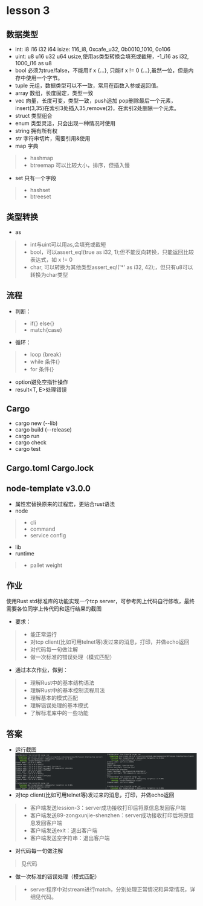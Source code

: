 # lesson 3
## 数据类型
* int: i8 i16 i32 i64 isize: 116_i8, 0xcafe_u32, 0b0010_1010, 0o106
* uint: u8 u16 u32 u64 usize,使用as类型转换会填充或截短，-1_i16 as i32, 1000_i16 as u8
* bool 必须为true/false，不能用if x {...}, 只能if x != 0 {...},虽然一位，但是内存中使用一个字节。
* tuple 元组，数据类型可以不一致，常用在函数入参或返回值。
* array 数组，长度固定，类型一致
* vec 向量，长度可变，类型一致，push追加 pop删除最后一个元素，insert(3,35)在索引3处插入35,remove(2)，在索引2处删除一个元素。
* struct 类型组合
* enum 类型灵活，只会出现一种情况时使用
* string 拥有所有权
* str 字符串切片，需要引用&使用
* map 字典
>* hashmap 
>* btreemap 可以比较大小，排序，但插入慢
* set 只有一个字段
>* hashset
>* btreeset

## 类型转换
* as
>* int与uint可以用as,会填充或截短
>* bool，可以assert_eq!(true as i32, 1);但不能反向转换，只能返回比较表达式，如 x != 0
>* char, 可以转换为其他类型assert_eq!('*' as i32, 42);，但只有u8可以转换为char类型

## 流程
* 判断：
>* if{} else{}
>* match{case}
* 循环：
>* loop {break}
>* while 条件{}
>* for 条件{}
* option<T>避免空指针操作
* result<T, E>处理错误

## Cargo
* cargo new (--lib)
* cargo build (--release)
* cargo run
* cargo check
* cargo test

## Cargo.toml Cargo.lock

## node-template v3.0.0
* 属性宏替换原来的过程宏，更贴合rust语法
* node
>* cli
>* command
>* service config
* lib
* runtime
>* pallet weight

## 作业
使用Rust std标准库的功能实现一个tcp server，可参考网上代码自行修改，最终需要各位同学上传代码和运行结果的截图
* 要求：
>* 能正常运行
>* 对tcp client(比如可用telnet等)发过来的消息，打印，并做echo返回
>* 对代码每一句做注解
>* 做一次标准的错误处理（模式匹配）
* 通过本次作业，做到：
>* 理解Rust中的基本结构语法
>* 理解Rust中的基本控制流程用法
>* 理解基本的模式匹配
>* 理解错误处理的基本模式
>* 了解标准库中的一些功能

## 答案
* 运行截图
![tcp.png](tcp.png)
* 对tcp client(比如可用telnet等)发过来的消息，打印，并做echo返回
>* 客户端发送lession-3：server成功接收打印后将原信息发回客户端
>* 客户端发送89-zongxunjie-shenzhen：server成功接收打印后将原信息发回客户端
>* 客户端发送exit：退出客户端
>* 客户端发送空字符串：退出客户端
* 对代码每一句做注解
> 见代码
* 做一次标准的错误处理（模式匹配）
>* server程序中对stream进行match，分别处理正常情况和异常情况，详细见代码。